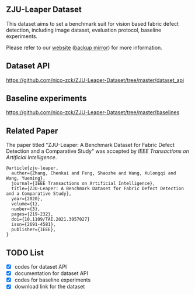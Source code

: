 ## ZJU-Leaper Dataset

This dataset aims to set a benchmark suit for vision based fabric defect detection, including image dataset, evaluation
protocol, baseline experiments.

Please refer to our [website](http://www.qaas.zju.edu.cn/zju-leaper) ([backup mirror](https://nico-zck.github.io/zju-leaper/)) for more information. 

## Dataset API

https://github.com/nico-zck/ZJU-Leaper-Dataset/tree/master/dataset_api

## Baseline experiments

https://github.com/nico-zck/ZJU-Leaper-Dataset/tree/master/baselines

## Related Paper
The paper titled "ZJU-Leaper: A Benchmark Dataset for Fabric Defect Detection and a Comparative Study" was accepted by *IEEE Transactions on Artificial Intelligence*.

```
@article{zju-leaper,
  author={Zhang, Chenkai and Feng, Shaozhe and Wang, Xulongqi and Wang, Yueming},
  journal={IEEE Transactions on Artificial Intelligence}, 
  title={ZJU-Leaper: A Benchmark Dataset for Fabric Defect Detection and a Comparative Study}, 
  year={2020},
  volume={1},
  number={3},
  pages={219-232},
  doi={10.1109/TAI.2021.3057027}
  issn={2691-4581},
  publisher={IEEE},
}
```

## TODO List

- [x] codes for dataset API
- [x] documentation for dataset API
- [x] codes for baseline experiments
- [x] download link for the dataset 